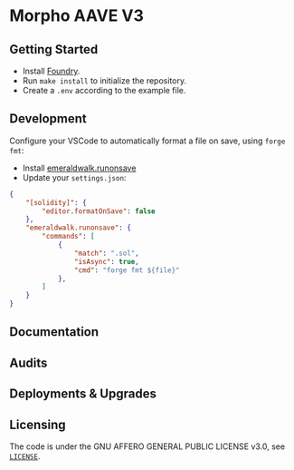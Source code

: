 # Morpho AAVE V3

## Getting Started

- Install [Foundry](https://github.com/foundry-rs/foundry).
- Run `make install` to initialize the repository.
- Create a `.env` according to the example file.

## Development

Configure your VSCode to automatically format a file on save, using `forge fmt`:

- Install [emeraldwalk.runonsave](https://marketplace.visualstudio.com/items?itemName=emeraldwalk.RunOnSave)
- Update your `settings.json`:

```json
{
    "[solidity]": {
        "editor.formatOnSave": false
    },
    "emeraldwalk.runonsave": {
        "commands": [
            {
                "match": ".sol",
                "isAsync": true,
                "cmd": "forge fmt ${file}"
            },
        ]
    }
}
```

## Documentation

## Audits

## Deployments & Upgrades

## Licensing

The code is under the GNU AFFERO GENERAL PUBLIC LICENSE v3.0, see [`LICENSE`](./LICENSE).